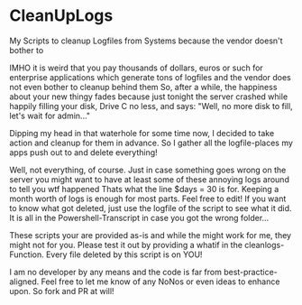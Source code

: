 # CleanUpLogs
My Scripts to cleanup Logfiles from Systems because the vendor doesn't bother to

IMHO it is weird that you pay thousands of dollars, euros or such for enterprise applications
which generate tons of logfiles and the vendor does not even bother to cleanup behind them
So, after a while, the happiness about your new thingy fades because just tonight the server crashed
while happily filling your disk, Drive C no less, and says: "Well, no more disk to fill, let's wait for admin..."

Dipping my head in that waterhole for some time now, I decided to take action and cleanup for them in advance.
So I gather all the logfile-places my apps push out to and delete everything!

Well, not everything, of course. Just in case something goes wrong on the server you might want to have at least some
of these annoying logs around to tell you wtf happened
Thats what the line
    $days = 30 
is for. Keeping a month worth of logs is enough for most parts. Feel free to edit!
If you want to know what got deleted, just use the logfile of the script to see what it did.
It is all in the Powershell-Transcript in case you got the wrong folder...

These scripts your are provided as-is and while the might work for me, they might not for you.
Please test it out by providing a whatif in the cleanlogs-Function.
Every file deleted by this script is on YOU!

I am no developer by any means and the code is far from best-practice-aligned. 
Feel free to let me know of any NoNos or even ideas to enhance upon. So fork and PR at will!
